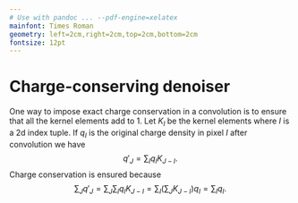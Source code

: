 ```yaml
---
# Use with pandoc ... --pdf-engine=xelatex
mainfont: Times Roman
geometry: left=2cm,right=2cm,top=2cm,bottom=2cm
fontsize: 12pt
---
```


# Charge-conserving denoiser
One way to impose exact charge conservation in a convolution is to ensure that all the kernel elements
add to 1.  Let $K_I$ be the kernel elements where $I$ is a 2d index tuple. If $q_I$ is the original 
charge density in pixel $I$ after convolution we have
$$
q'_J = \sum_I q_I K_{J - I}.
$$
Charge conservation is ensured because
$$
\sum_J q'_J = \sum_J \sum_I q_I K_{J-I} = \sum_I \left(\sum_J K_{J-I}\right) q_I = \sum_I q_I.
$$
